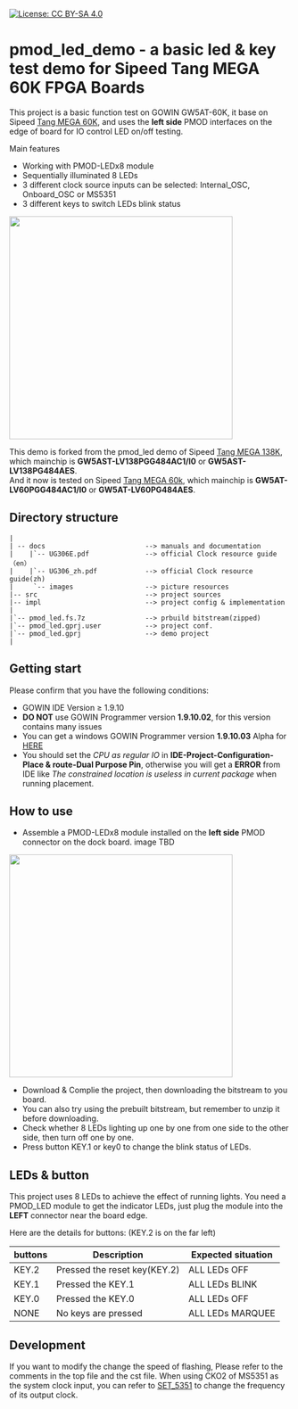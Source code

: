 [![License: CC BY-SA 4.0](https://img.shields.io/badge/License-CC_BY--SA_4.0-lightgrey.svg)](https://creativecommons.org/licenses/by-sa/4.0/)

# pmod_led_demo - a basic led & key test demo for Sipeed Tang MEGA 60K FPGA Boards

This project is a basic function test on GOWIN GW5AT-60K, it base on Sipeed [Tang MEGA 60K](https://wiki.sipeed.com/hardware/en/tang/tang-mega-60k/mega-60k.html), and uses the **left side** PMOD interfaces on the edge of board for IO control LED on/off testing.

Main features

- Working with PMOD-LEDx8 module
- Sequentially illuminated 8 LEDs
- 3 different clock source inputs can be selected: Internal_OSC, Onboard_OSC or MS5351
- 3 different keys to switch LEDs blink status

<img src="docs/images/NEO_PMOD_LED.webp" width=400> 

This demo is forked from the pmod_led demo of Sipeed [Tang MEGA 138K](https://wiki.sipeed.com/hardware/en/tang/tang-mega-138k/mega-138k.html), which mainchip is **GW5AST-LV138PGG484AC1/l0** or **GW5AST-LV138PG484AES**.  
And it now is tested on Sipeed [Tang MEGA 60k](https://wiki.sipeed.com/hardware/en/tang/tang-mega-60k/mega-60k.html), which mainchip is **GW5AT-LV60PGG484AC1/l0** or **GW5AT-LV60PG484AES**. 

## Directory structure

```
|
| -- docs                         --> manuals and documentation
|    |`-- UG306E.pdf              --> official Clock resource guide（en） 
|    |`-- UG306_zh.pdf            --> official Clock resource guide(zh) 
|     `-- images                  --> picture resources                           
|-- src                           --> project sources
|-- impl                          --> project config & implementation  
|
|`-- pmod_led.fs.7z               --> prbuild bitstream(zipped)
|`-- pmod_led.gprj.user           --> project conf.
|`-- pmod_led.gprj                --> demo project
|

```
## Getting start
Please confirm that you have the following conditions:
- GOWIN IDE Version ≥ 1.9.10
- **DO NOT** use GOWIN Programmer version **1.9.10.02**, for this version contains many issues
- You can get a windows GOWIN Programmer version **1.9.10.03** Alpha for [HERE](https://api.dl.sipeed.com/shareURL/TANG/programmer)
- You should set the *CPU as regular IO* in **IDE-Project-Configuration-Place & route-Dual Purpose Pin**, otherwise you will get a **ERROR** from IDE like *The constrained location is useless in current package* when running placement.

## How to use
- Assemble a PMOD-LEDx8 module installed on the **left side** PMOD connector on the dock board.
image TBD
<img src="docs/images/NEO_PMOD_LED.webp" width=400> 

- Download & Complie the project, then downloading the bitstream to you board.
- You can also try using the prebuilt bitstream, but remember to unzip it before downloading.
- Check whether 8 LEDs lighting up one by one from one side to the other side, then turn off one by one.
- Press button KEY.1 or key0 to change the blink status of LEDs.

## LEDs & button
This project uses 8 LEDs to achieve the effect of running lights.
You need a PMOD_LED module to get the indicator LEDs, just plug the module into the **LEFT** connector near the board edge.   

Here are the details for buttons: 
(KEY.2 is on the far left)

| buttons   | Description                     | Expected situation|
| ----------| --------------------------------|-------------------|
| KEY.2     |  Pressed the reset key(KEY.2)   | ALL LEDs OFF      |
| KEY.1     |  Pressed the KEY.1              | ALL LEDs BLINK    |
| KEY.0     |  Pressed the KEY.0              | ALL LEDs OFF      |
| NONE      |  No keys are pressed            | ALL LEDs MARQUEE  |

## Development
If you want to modify the change the speed of flashing, Please refer to the comments in the top file and the cst file.
When using CKO2 of MS5351 as the system clock input, you can refer to [SET_5351](https://github.com/sipeed/TangMega-138KPro-example/blob/main/sfp%2B/docs/SET_5351.md) to change the frequency of its output clock.


